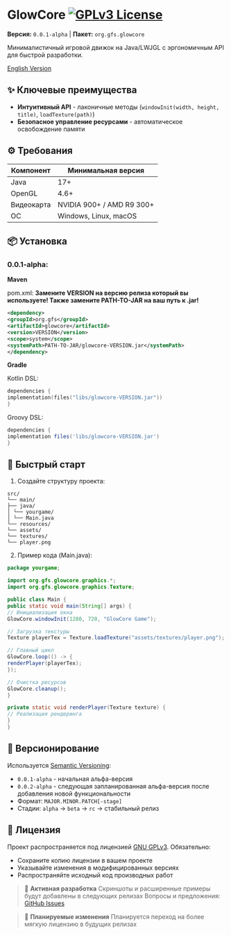 # GlowCore [![GPLv3 License](https://img.shields.io/badge/License-GPL%20v3-yellow.svg)](https://opensource.org/licenses/)
**Версия:** `0.0.1-alpha` | **Пакет:** `org.gfs.glowcore`

Минималистичный игровой движок на Java/LWJGL с эргономичным API для быстрой разработки.

[English Version](README.md)

## ✨ Ключевые преимущества
- **Интуитивный API** - лаконичные методы (`windowInit(width, height, title)`, `loadTexture(path)`)
- **Безопасное управление ресурсами** - автоматическое освобождение памяти

## ⚙️ Требования
| Компонент | Минимальная версия |
| --------- | -------------- |
| Java | 17+ |
| OpenGL | 4.6+ |
| Видеокарта | NVIDIA 900+ / AMD R9 300+ |
| ОС | Windows, Linux, macOS |

## 📦 Установка

### 0.0.1-alpha:

**Maven**

pom.xml:
**Замените VERSION на версию релиза который вы используете! Также замените PATH-TO-JAR на ваш путь к .jar!**

```xml
<dependency>
<groupId>org.gfs</groupId>
<artifactId>glowcore</artifactId>
<version>VERSION</version>
<scope>system</scope>
<systemPath>PATH-TO-JAR/glowcore-VERSION.jar</systemPath>
</dependency>
```

**Gradle**

Kotlin DSL:
```kts
dependencies {
implementation(files("libs/glowcore-VERSION.jar"))
}
```

Groovy DSL:
```groovy
dependencies {
implementation files('libs/glowcore-VERSION.jar')
}
```

## 🚀 Быстрый старт
1. Создайте структуру проекта:
```
src/
└── main/
├── java/
│ └── yourgame/
│ └── Main.java
└── resources/
└── assets/
└── textures/
└── player.png
```

2. Пример кода (Main.java):
```java
package yourgame;

import org.gfs.glowcore.graphics.*;
import org.gfs.glowcore.graphics.Texture;

public class Main {
public static void main(String[] args) {
// Инициализация окна
GlowCore.windowInit(1280, 720, "GlowCore Game");

// Загрузка текстуры
Texture playerTex = Texture.loadTexture("assets/textures/player.png");

// Главный цикл
GlowCore.loop(() -> {
renderPlayer(playerTex);
});

// Очистка ресурсов
GlowCore.cleanup();
}

private static void renderPlayer(Texture texture) {
// Реализация рендеринга
}
}
```

## 🔄 Версионирование
Используется [Semantic Versioning](https://semver.org/):
- `0.0.1-alpha` - начальная альфа-версия
- `0.0.2-alpha` - следующая запланированная альфа-версия после добавления новой функциональности
- Формат: `MAJOR.MINOR.PATCH[-stage]`
- Стадии: `alpha` → `beta` → `rc` → стабильный релиз

## 📜 Лицензия
Проект распространяется под лицензией [GNU GPLv3](LICENSE). Обязательно:
- Сохраните копию лицензии в вашем проекте
- Указывайте изменения в модифицированных версиях
- Распространяйте исходный код производных работ

> 🚧 **Активная разработка**
> Скриншоты и расширенные примеры будут добавлены в следующих релизах
> Вопросы и предложения: [GitHub Issues](https://github.com/BronzeCode/GlowCore/issues)

> 🔄 **Планируемые изменения**
> Планируется переход на более мягкую лицензию в будущих релизах